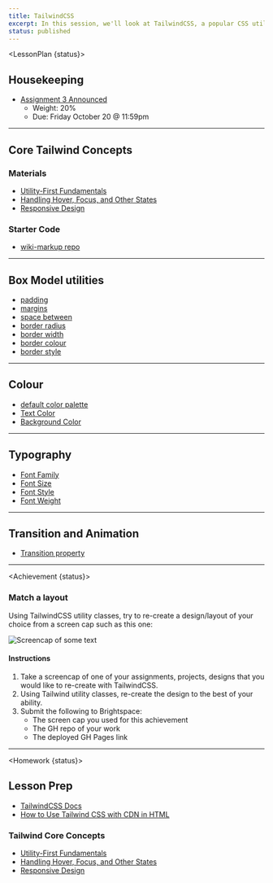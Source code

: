 ```yaml
---
title: TailwindCSS
excerpt: In this session, we'll look at TailwindCSS, a popular CSS utility library.
status: published
---
```


<script>
	import Homework from "$lib/components/Homework.svelte";
	import LessonPlan from "$lib/components/LessonPlan.svelte";
	import Achievement from "$lib/components/Achievement.svelte";
</script>

<LessonPlan {status}>

<h2>Housekeeping</h2>

- [Assignment 3 Announced](/courses/cpnt-201/assessments/assignment-3)
	- Weight: 20%
	- Due: Friday October 20 @ 11:59pm

---

<h2>Core Tailwind Concepts</h2>

### Materials
- [Utility-First Fundamentals](https://tailwindcss.com/docs/utility-first)
- [Handling Hover, Focus, and Other States](https://tailwindcss.com/docs/hover-focus-and-other-states)
- [Responsive Design](https://tailwindcss.com/docs/responsive-design)

### Starter Code
- [wiki-markup repo](https://github.com/acidtone/wiki-markup)

---

<h2>Box Model utilities</h2>

- [padding](https://tailwindcss.com/docs/padding)
- [margins](https://tailwindcss.com/docs/margin)
- [space between](https://tailwindcss.com/docs/space)
- [border radius](https://tailwindcss.com/docs/border-radius)
- [border width](https://tailwindcss.com/docs/border-width)
- [border colour](https://tailwindcss.com/docs/border-color)
- [border style](https://tailwindcss.com/docs/border-style)

---

<h2>Colour</h2>

- [default color palette](https://tailwindcss.com/docs/customizing-colors)
- [Text Color](https://tailwindcss.com/docs/text-color)
- [Background Color](https://tailwindcss.com/docs/background-color)

---

<h2>Typography</h2>

- [Font Family](https://tailwindcss.com/docs/font-family)
- [Font Size](https://tailwindcss.com/docs/font-size)
- [Font Style](https://tailwindcss.com/docs/font-style)
- [Font Weight](https://tailwindcss.com/docs/font-weight)

---

<h2>Transition and Animation</h2>

- [Transition property](https://tailwindcss.com/docs/transition-property)

</LessonPlan>

---

<Achievement {status}>

### Match a layout
Using TailwindCSS utility classes, try to re-create a design/layout of your choice from a screen cap such as this one:

![Screencap of some text](/images/lessons/201-ach-6.png)

#### Instructions
1. Take a screencap of one of your assignments, projects, designs that you would like to re-create with TailwindCSS.
2. Using Tailwind utility classes, re-create the design to the best of your ability.
3. Submit the following to Brightspace:
	- The screen cap you used for this achievement
	- The GH repo of your work
	- The deployed GH Pages link

</Achievement>

---

<Homework {status}>

<h2>Lesson Prep</h2>

- [TailwindCSS Docs](https://tailwindcss.com/docs/installation)
- [How to Use Tailwind CSS with CDN in HTML](https://kopi.dev/tailwind-css-with-cdn-html/)

### Tailwind Core Concepts
- [Utility-First Fundamentals](https://tailwindcss.com/docs/utility-first)
- [Handling Hover, Focus, and Other States](https://tailwindcss.com/docs/hover-focus-and-other-states)
- [Responsive Design](https://tailwindcss.com/docs/responsive-design)

</Homework>